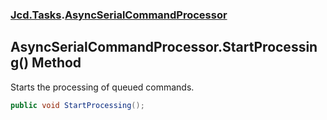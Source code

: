 ### [Jcd.Tasks](Jcd.Tasks.md 'Jcd.Tasks').[AsyncSerialCommandProcessor](Jcd.Tasks.AsyncSerialCommandProcessor.md 'Jcd.Tasks.AsyncSerialCommandProcessor')

## AsyncSerialCommandProcessor.StartProcessing() Method

Starts the processing of queued commands.

```csharp
public void StartProcessing();
```